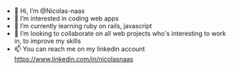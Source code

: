 - 👋 Hi, I’m @Nicolas-naas
- 👀 I’m interested in coding web apps
- 🌱 I’m currently learning ruby on rails, javascript 
- 💞️ I’m looking to collaborate on all web projects who's interesting to work in, to improve my skills
- 📫 You can reach me on my linkedin account https://www.linkedin.com/in/nicolasnaas

<!---
Nicolas-naas/Nicolas-naas is a ✨ special ✨ repository because its `README.md` (this file) appears on your GitHub profile.
You can click the Preview link to take a look at your changes.
--->
